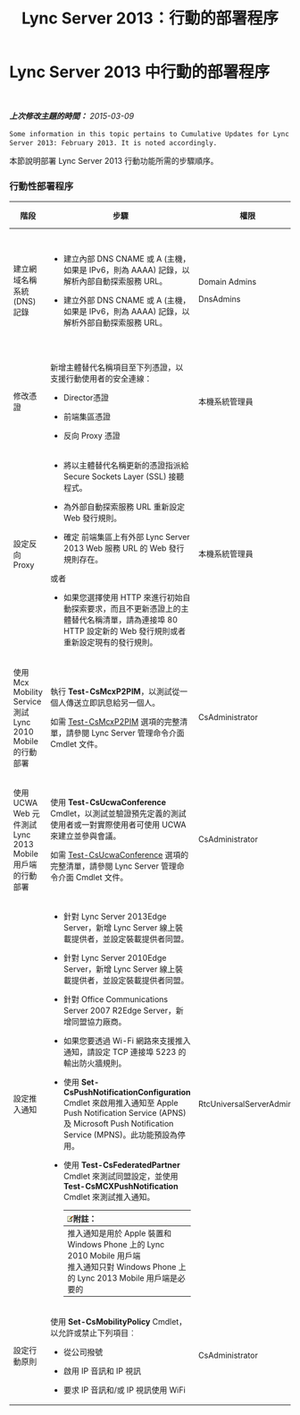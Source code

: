 ﻿---
title: Lync Server 2013：行動的部署程序
TOCTitle: 行動的部署程序
ms:assetid: 5a1cebda-c14b-4ff4-9c36-f7caa868160f
ms:mtpsurl: https://technet.microsoft.com/zh-tw/library/Hh690023(v=OCS.15)
ms:contentKeyID: 49291012
ms.date: 08/10/2015
mtps_version: v=OCS.15
ms.translationtype: HT
---

# Lync Server 2013 中行動的部署程序

 

_**上次修改主題的時間：** 2015-03-09_

    Some information in this topic pertains to Cumulative Updates for Lync Server 2013: February 2013. It is noted accordingly.

本節說明部署 Lync Server 2013 行動功能所需的步驟順序。

### 行動性部署程序

<table>
<colgroup>
<col style="width: 25%" />
<col style="width: 25%" />
<col style="width: 25%" />
<col style="width: 25%" />
</colgroup>
<thead>
<tr class="header">
<th>階段</th>
<th>步驟</th>
<th>權限</th>
<th>部署文件</th>
</tr>
</thead>
<tbody>
<tr class="odd">
<td><p>建立網域名稱系統 (DNS) 記錄</p></td>
<td><ul>
<li><p>建立內部 DNS CNAME 或 A (主機，如果是 IPv6，則為 AAAA) 記錄，以解析內部自動探索服務 URL。</p></li>
<li><p>建立外部 DNS CNAME 或 A (主機，如果是 IPv6，則為 AAAA) 記錄，以解析外部自動探索服務 URL。</p></li>
</ul></td>
<td><p>Domain Admins</p>
<p>DnsAdmins</p></td>
<td><p><a href="lync-server-2013-creating-dns-records-for-the-autodiscover-service.md">在 Lync Server 2013 中建立自動探索服務的 DNS 記錄</a></p></td>
</tr>
<tr class="even">
<td><p>修改憑證</p></td>
<td><p>新增主體替代名稱項目至下列憑證，以支援行動使用者的安全連線：</p>
<ul>
<li><p>Director憑證</p></li>
<li><p>前端集區憑證</p></li>
<li><p>反向 Proxy 憑證</p></li>
</ul></td>
<td><p>本機系統管理員</p></td>
<td><p><a href="lync-server-2013-modifying-certificates-for-mobility.md">在 Lync Server 2013 中修改行動憑證</a></p></td>
</tr>
<tr class="odd">
<td><p>設定反向 Proxy</p></td>
<td><ul>
<li><p>將以主體替代名稱更新的憑證指派給 Secure Sockets Layer (SSL) 接聽程式。</p></li>
<li><p>為外部自動探索服務 URL 重新設定 Web 發行規則。</p></li>
<li><p>確定 前端集區上有外部 Lync Server 2013 Web 服務 URL 的 Web 發行規則存在。</p></li>
</ul>
<p>或者</p>
<ul>
<li><p>如果您選擇使用 HTTP 來進行初始自動探索要求，而且不更新憑證上的主體替代名稱清單，請為連接埠 80 HTTP 設定新的 Web 發行規則或者重新設定現有的發行規則。</p></li>
</ul></td>
<td><p>本機系統管理員</p></td>
<td><p><a href="lync-server-2013-configuring-the-reverse-proxy-for-mobility.md">在 Lync Server 2013 中設定行動的反向 Proxy</a></p></td>
</tr>
<tr class="even">
<td><p>使用 Mcx Mobility Service 測試 Lync 2010 Mobile 的行動部署</p></td>
<td><p>執行 <strong>Test-CsMcxP2PIM</strong>，以測試從一個人傳送立即訊息給另一個人。</p>
<p>如需 <a href="test-csmcxp2pim.md">Test-CsMcxP2PIM</a> 選項的完整清單，請參閱 Lync Server 管理命令介面 Cmdlet 文件。</p></td>
<td><p>CsAdministrator</p></td>
<td><p><a href="lync-server-2013-verifying-your-mobility-deployment.md">在 Lync Server 2013 中驗證行動性部署</a></p></td>
</tr>
<tr class="odd">
<td><p>使用 UCWA Web 元件測試 Lync 2013 Mobile 用戶端的行動部署</p></td>
<td><p>使用 <strong>Test-CsUcwaConference</strong> Cmdlet，以測試並驗證預先定義的測試使用者或一對實際使用者可使用 UCWA 來建立並參與會議。</p>
<p>如需 <a href="test-csucwaconference.md">Test-CsUcwaConference</a> 選項的完整清單，請參閱 Lync Server 管理命令介面 Cmdlet 文件。</p></td>
<td><p>CsAdministrator</p></td>
<td><p><a href="lync-server-2013-verifying-your-mobility-deployment.md">在 Lync Server 2013 中驗證行動性部署</a></p></td>
</tr>
<tr class="even">
<td><p>設定推入通知</p></td>
<td><ul>
<li><p>針對 Lync Server 2013Edge Server，新增 Lync Server 線上裝載提供者，並設定裝載提供者同盟。</p></li>
<li><p>針對 Lync Server 2010Edge Server，新增 Lync Server 線上裝載提供者，並設定裝載提供者同盟。</p></li>
<li><p>針對 Office Communications Server 2007 R2Edge Server，新增同盟協力廠商。</p></li>
<li><p>如果您要透過 Wi-Fi 網路來支援推入通知，請設定 TCP 連接埠 5223 的輸出防火牆規則。</p></li>
<li><p>使用 <strong>Set-CsPushNotificationConfiguration</strong> Cmdlet 來啟用推入通知至 Apple Push Notification Service (APNS) 及 Microsoft Push Notification Service (MPNS)。此功能預設為停用。</p></li>
<li><p>使用 <strong>Test-CsFederatedPartner</strong> Cmdlet 來測試同盟設定，並使用 <strong>Test-CsMCXPushNotification</strong> Cmdlet 來測試推入通知。</p>
<div class="alert">
<table>
<thead>
<tr class="header">
<th><img src="images/Gg398811.note(OCS.15).gif" title="note" alt="note" />附註：</th>
</tr>
</thead>
<tbody>
<tr class="odd">
<td>推入通知是用於 Apple 裝置和 Windows Phone 上的 Lync 2010 Mobile 用戶端<br />
推入通知只對 Windows Phone 上的 Lync 2013 Mobile 用戶端是必要的</td>
</tr>
</tbody>
</table>

</div></li>
</ul></td>
<td><p>RtcUniversalServerAdmins</p></td>
<td><p><a href="lync-server-2013-configuring-for-push-notifications.md">在 Lync Server 2013 中設定推播通知</a></p></td>
</tr>
<tr class="odd">
<td><p>設定行動原則</p></td>
<td><p>使用 <strong>Set-CsMobilityPolicy</strong> Cmdlet，以允許或禁止下列項目︰</p>
<ul>
<li><p>從公司撥號</p></li>
<li><p>啟用 IP 音訊和 IP 視訊</p></li>
<li><p>要求 IP 音訊和/或 IP 視訊使用 WiFi</p></li>
</ul></td>
<td><p>CsAdministrator</p></td>
<td><p><a href="lync-server-2013-configuring-mobility-policy.md">在 Lync Server 2013 中設定行動原則</a></p></td>
</tr>
</tbody>
</table>

